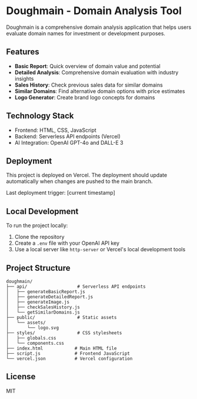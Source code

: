 # Doughmain - Domain Analysis Tool

Doughmain is a comprehensive domain analysis application that helps users evaluate domain names for investment or development purposes.

## Features

- **Basic Report**: Quick overview of domain value and potential
- **Detailed Analysis**: Comprehensive domain evaluation with industry insights
- **Sales History**: Check previous sales data for similar domains
- **Similar Domains**: Find alternative domain options with price estimates
- **Logo Generator**: Create brand logo concepts for domains

## Technology Stack

- Frontend: HTML, CSS, JavaScript
- Backend: Serverless API endpoints (Vercel)
- AI Integration: OpenAI GPT-4o and DALL-E 3

## Deployment

This project is deployed on Vercel. The deployment should update automatically when changes are pushed to the main branch.

Last deployment trigger: [current timestamp]

## Local Development

To run the project locally:

1. Clone the repository
2. Create a `.env` file with your OpenAI API key
3. Use a local server like `http-server` or Vercel's local development tools

## Project Structure

```
doughmain/
├── api/                   # Serverless API endpoints
│   ├── generateBasicReport.js
│   ├── generateDetailedReport.js
│   ├── generateImage.js
│   ├── checkSalesHistory.js
│   └── getSimilarDomains.js
├── public/                # Static assets
│   └── assets/
│       └── logo.svg
├── styles/                # CSS stylesheets
│   ├── globals.css
│   └── components.css
├── index.html            # Main HTML file
├── script.js             # Frontend JavaScript
└── vercel.json           # Vercel configuration
```

## License

MIT 
